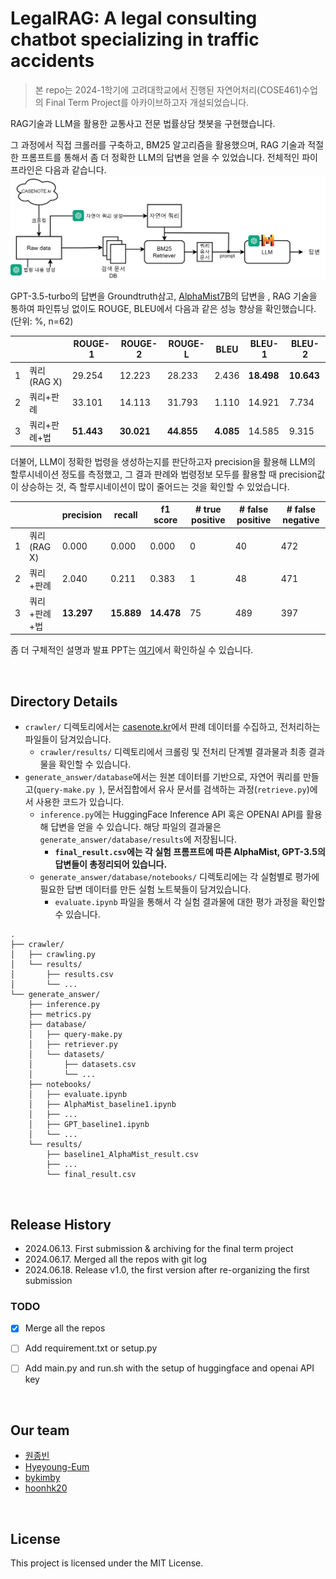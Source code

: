 # LegalRAG: A legal consulting chatbot specializing in traffic accidents

>  본 repo는 2024-1학기에 고려대학교에서 진행된 자연어처리(COSE461)수업의 Final Term Project를 아카이브하고자 개설되었습니다.

RAG기술과 LLM을 활용한 교통사고 전문 법률상담 챗봇을 구현했습니다.

그 과정에서 직접 크롤러를 구축하고, BM25 알고리즘을 활용했으며, RAG 기술과 적절한 프롬프트를 통해서 좀 더 정확한 LLM의 답변을 얻을 수 있었습니다. 전체적인 파이프라인은 다음과 같습니다.
![](./assets/LegalRAG_pipeline.png)

GPT-3.5-turbo의 답변을 Groundtruth삼고, [AlphaMist7B](https://huggingface.co/Alphacode-AI/AlphaMist7B-slr-v4-slow2)의 답변을 , RAG 기술을 통하여 파인튜닝 없이도 ROUGE, BLEU에서 다음과 같은 성능 향상을 확인했습니다. (단위: %, n=62)

|    |  | ROUGE-1 | ROUGE-2 | ROUGE-L | BLEU  | BLEU-1  | BLEU-2  |
|----|--------|---------|---------|---------|-------|---------|---------|
| 1  | 쿼리 (RAG  X)| 29.254  | 12.223  | 28.233  | 2.436 | **18.498**  | **10.643**  |
| 2  | 쿼리+판례 | 33.101  | 14.113  | 31.793  | 1.110 | 14.921  |  7.734  |
| 3  | 쿼리+판례+법 | **51.443**  | **30.021**  | **44.855**  | **4.085** | 14.585  |  9.315  |

더불어, LLM이 정확한 법령을 생성하는지를 판단하고자 precision을 활용해 LLM의 할루시네이션 정도를 측정했고, 그 결과 판례와 법령정보 모두를 활용할 때 precision값이 상승하는 것, 즉 할루시네이션이 많이 줄어드는 것을 확인할 수 있었습니다.

|   | |precision | recall | f1 score | # true positive | # false positive | # false negative |
|---|---|--------|--------|----------|-----------------|------------------|------------------|
| 1 | 쿼리 (RAG X) | 0.000   | 0.000  | 0.000    | 0               | 40               | 472              |
| 2 | 쿼리+판례    | 2.040   | 0.211  | 0.383    | 1               | 48               | 471              |
| 3 | 쿼리+판례+법  | **13.297**  | **15.889** | **14.478**   | 75              | 489              | 397              |


좀 더 구체적인 설명과 발표 PPT는 [여기](./assets/자연어처리_15조_RAG를-활용한-법률-상담-시스템-개발.pdf)에서 확인하실 수 있습니다.

<br>

<!-- ## Run demo

1. 먼저 다음과 같은 패키지들을 사전에 설치합니다. 다음 커맨드를 통해서 설치할 수 있습니다.
2.  -->




## Directory Details
- `crawler/` 디렉토리에서는 [casenote.kr](https://casenote.kr/)에서 판례 데이터를 수집하고, 전처리하는 파일들이 담겨있습니다.
    - `crawler/results/` 디렉토리에서 크롤링 및 전처리 단계별 결과물과 최종 결과물을 확인할 수 있습니다.
- `generate_answer/database`에서는 원본 데이터를 기반으로, 자연어 쿼리를 만들고(`query-make.py `), 문서집합에서 유사 문서를 검색하는 과정(`retrieve.py`)에서 사용한 코드가 있습니다.
    - `inference.py`에는 HuggingFace Inference API 혹은 OPENAI API를 활용해 답변을 얻을 수 있습니다. 해당 파일의 결과물은 `generate_answer/database/results`에 저장됩니다.
        - **`final_result.csv`에는 각 실험 프롬프트에 따른 AlphaMist, GPT-3.5의 답변들이 총정리되어 있습니다.**
    - `generate_answer/database/notebooks/` 디렉토리에는 각 실험별로 평가에 필요한 답변 데이터를 만든 실험 노트북들이 담겨있습니다.
        - `evaluate.ipynb` 파일을 통해서 각 실험 결과물에 대한 평가 과정을 확인할 수 있습니다.
```
.
├── crawler/
│   ├── crawling.py
│   └── results/
│       ├── results.csv
│       └── ...  
└── generate_answer/
    ├── inference.py
    ├── metrics.py
    ├── database/
    │   ├── query-make.py
    │   ├── retriever.py
    │   └── datasets/
    │       ├── datasets.csv
    │       └── ...
    ├── notebooks/
    │   ├── evaluate.ipynb
    │   ├── AlphaMist_baseline1.ipynb
    │   ├── ...
    │   ├── GPT_baseline1.ipynb
    │   └── ...
    └── results/
        ├── baseline1_AlphaMist_result.csv
        ├── ...
        └── final_result.csv
```

<br>

## Release History
- 2024.06.13. First submission &  archiving for the final term project
- 2024.06.17. Merged all the repos with git log
- 2024.06.18. Release v1.0, the first version after re-organizing the first submission

### TODO
- [X]  Merge all the repos
- [ ]  Add requirement.txt or setup.py
- [ ]  Add main.py and run.sh with the setup of huggingface and openai API  key


<!-- ## Deployment

Add additional notes about how to deploy this on a live system

## Built With

* [Dropwizard](http://www.dropwizard.io/1.0.2/docs/) - The web framework used
* [Maven](https://maven.apache.org/) - Dependency Management
* [ROME](https://rometools.github.io/rome/) - Used to generate RSS Feeds -->

<br>

## Our team
- [원종빈](https://github.com/Jongbin-kr)
- [Hyeyoung-Eum](https://github.com/Hyeyoung-Eum)
- [bykimby](https://github.com/bykimby)
- [hoonhk20](https://github.com/hoonhk20)

<br>

## License

This project is licensed under the MIT License.

<!-- ## Acknowledgments

* Hat tip to anyone whose code was used
* Inspiration
* etc -->